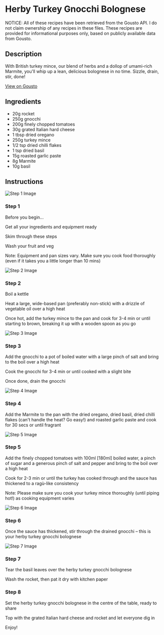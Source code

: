 # Herby Turkey Gnocchi Bolognese

NOTICE: All of these recipes have been retrieved from the Gousto API. I do not claim ownership of any recipes in these files. These recipes are provided for informational purposes only, based on publicly available data from Gousto.

## Description

With British turkey mince, our blend of herbs and a dollop of umami-rich Marmite, you'll whip up a lean, delicious bolognese in no time. Sizzle, drain, stir, done!

[View on Gousto](https://www.gousto.co.uk/recipes/cookbook/herby-turkey-gnocchi-bolognese)

## Ingredients

- 20g rocket
- 250g gnocchi
- 200g finely chopped tomatoes
- 30g grated Italian hard cheese
- 1 tbsp dried oregano
- 250g turkey mince
- 1/2 tsp dried chilli flakes
- 1 tsp dried basil
- 15g roasted garlic paste
- 8g Marmite
- 10g basil

## Instructions

![Step 1 Image](https://production-media.gousto.co.uk/cms/recipe-step-image/Step-1-Admin-1623404368365-x200.jpg)

### Step 1

Before you begin...

Get all your ingredients and equipment ready

Skim through these steps

Wash your fruit and veg

Note: Equipment and pan sizes vary. Make sure you cook food thoroughly (even if it takes you a little longer than 10 mins)

![Step 2 Image](https://production-media.gousto.co.uk/cms/recipe-step-image/step-2-1600698306267-x200.jpg)

### Step 2

Boil a kettle

Heat a large, wide-based pan (preferably non-stick) with a drizzle of vegetable oil over a high heat

Once hot, add the turkey mince to the pan and cook for 3-4 min or until starting to brown, breaking it up with a wooden spoon as you go

![Step 3 Image](https://production-media.gousto.co.uk/cms/recipe-step-image/Step-3-1600698315680-x200.jpg)

### Step 3

Add the gnocchi to a pot of boiled water with a large pinch of salt and bring to the boil over a high heat

Cook the gnocchi for 3-4 min or until cooked with a slight bite

Once done, drain the gnocchi

![Step 4 Image](https://production-media.gousto.co.uk/cms/recipe-step-image/step-4-1600698320879-x200.jpg)

### Step 4

Add the Marmite to the pan with the dried oregano, dried basil, dried chilli flakes (can't handle the heat? Go easy!) and roasted garlic paste and cook for 30 secs or until fragrant

![Step 5 Image](https://production-media.gousto.co.uk/cms/recipe-step-image/step-5-1600698332794-x200.jpg)

### Step 5

Add the finely chopped tomatoes with 100ml <span class="text-danger">[180ml]</span> boiled water, a pinch of sugar and a generous pinch of salt and pepper and bring to the boil over a high heat

Cook for 2-3 min or until the turkey has cooked through and the sauce has thickened to a ragù-like consistency

Note: Please make sure you cook your turkey mince thoroughly (until piping hot!) as cooking equipment varies

![Step 6 Image](https://production-media.gousto.co.uk/cms/recipe-step-image/step-6-1600698337547-x200.jpg)

### Step 6

Once the sauce has thickened, stir through the drained gnocchi – this is your herby turkey gnocchi bolognese

![Step 7 Image](https://production-media.gousto.co.uk/cms/recipe-step-image/step-7-1600698342312-x200.jpg)

### Step 7

Tear the basil leaves over the herby turkey gnocchi bolognese

Wash the rocket, then pat it dry with kitchen paper

### Step 8

Set the herby turkey gnocchi bolognese in the centre of the table, ready to share

Top with the grated Italian hard cheese and rocket and let everyone dig in

Enjoy!

